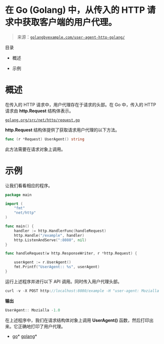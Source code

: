 <!--yml

分类：未分类

date: 2024-10-13 06:32:13

-->

# 在 Go (Golang) 中，从传入的 HTTP 请求中获取客户端的用户代理。

> 来源：[`golangbyexample.com/user-agent-http-golang/`](https://golangbyexample.com/user-agent-http-golang/)

目录

+   概述

+   示例

# **概述**

在传入的 HTTP 请求中，用户代理存在于请求的头部。在 Go 中，传入的 HTTP 请求由 **http.Request** 结构体表示。

[`golang.org/src/net/http/request.go`](https://golang.org/src/net/http/request.go)

**http.Request** 结构体提供了获取请求用户代理的以下方法。

```go
func (r *Request) UserAgent() string
```

此方法需要在请求对象上调用。

# **示例**

让我们看看相应的程序。

```go
package main

import (
	"fmt"
	"net/http"
)

func main() {
	handler := http.HandlerFunc(handleRequest)
	http.Handle("/example", handler)
	http.ListenAndServe(":8080", nil)
}

func handleRequest(w http.ResponseWriter, r *http.Request) {

	userAgent := r.UserAgent()
	fmt.Printf("UserAgent:: %s", userAgent)
}
```

运行上述程序并进行以下 API 调用。同时传入用户代理头部。

```go
curl -v -X POST http://localhost:8080/example -H "user-agent: Mozialla -1.0"
```

**输出**

```go
UserAgent:: Mozialla -1.0
```

在上述程序中，我们在请求结构体对象上调用 **UserAgent()** 函数，然后打印出来。它正确地打印了用户代理。

+   [go](https://golangbyexample.com/tag/go/)*   [golang](https://golangbyexample.com/tag/golang/)*
